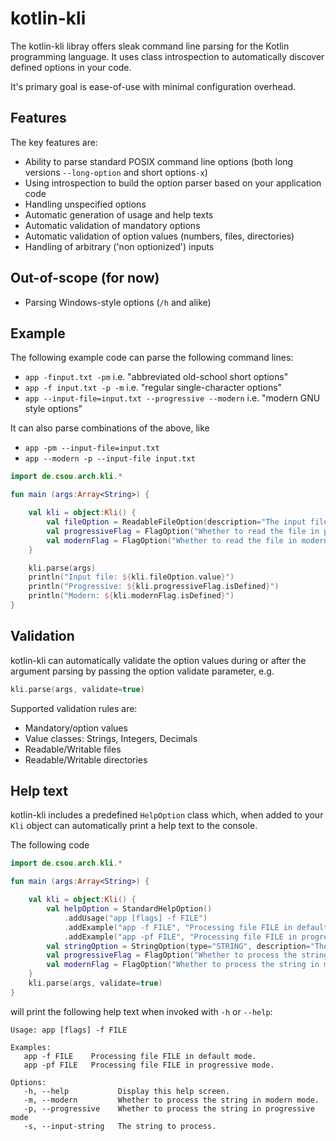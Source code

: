 # kotlin-kli
The kotlin-kli libray offers sleak command line parsing for the Kotlin programming language. It uses class introspection to automatically discover defined options in your code.

It's primary goal is ease-of-use with minimal configuration overhead.

## Features

The key features are:
* Ability to parse standard POSIX command line options
  (both long versions `--long-option` and short options`-x`)
* Using introspection to build the option parser based on your application code
* Handling unspecified options
* Automatic generation of usage and help texts
* Automatic validation of mandatory options
* Automatic validation of option values (numbers, files, directories)
* Handling of arbitrary ('non optionized') inputs

## Out-of-scope (for now)

* Parsing Windows-style options (`/h` and alike)

## Example

The following example code can parse the following command lines:
* `app -finput.txt -pm` i.e. "abbreviated old-school short options"
* `app -f input.txt -p -m` i.e. "regular single-character options"
* `app --input-file=input.txt --progressive --modern` i.e. "modern GNU style options"

It can also parse combinations of the above, like
* `app -pm --input-file=input.txt`
* `app --modern -p --input-file input.txt`

```kotlin
import de.csou.arch.kli.*

fun main (args:Array<String>) {

    val kli = object:Kli() {
        val fileOption = ReadableFileOption(description="The input file to read.", shortId='f', longId="input-file")
        val progressiveFlag = FlagOption("Whether to read the file in progressive mode", 'p', "progressive")
        val modernFlag = FlagOption("Whether to read the file in modern mode.", 'm', "modern")
    }

    kli.parse(args)
    println("Input file: ${kli.fileOption.value}")
    println("Progressive: ${kli.progressiveFlag.isDefined}")
    println("Modern: ${kli.modernFlag.isDefined}")
}
```

## Validation

kotlin-kli can automatically validate the option values during or after the argument parsing by passing the option
validate parameter, e.g.
```kotlin
kli.parse(args, validate=true)
```

Supported validation rules are:
* Mandatory/option values 
* Value classes: Strings, Integers, Decimals 
* Readable/Writable files
* Readable/Writable directories

## Help text

kotlin-kli includes a predefined `HelpOption` class which, when added to your `Kli` object can automatically
print a help text to the console.

The following code 

```kotlin
import de.csou.arch.kli.*

fun main (args:Array<String>) {

    val kli = object:Kli() {
        val helpOption = StandardHelpOption()
            .addUsage("app [flags] -f FILE")
            .addExample("app -f FILE", "Processing file FILE in default mode.")
            .addExample("app -pf FILE", "Processing file FILE in progressive mode.")
        val stringOption = StringOption(type="STRING", description="The string to process.", shortId='s', longId="input-string", isMandatory=true)
        val progressiveFlag = FlagOption("Whether to process the string in progressive mode", 'p', "progressive")
        val modernFlag = FlagOption("Whether to process the string in modern mode.", 'm', "modern")
    }
    kli.parse(args, validate=true)
}
``` 

will print the following help text when invoked with `-h` or `--help`:

```
Usage: app [flags] -f FILE

Examples:
   app -f FILE    Processing file FILE in default mode.
   app -pf FILE   Processing file FILE in progressive mode.

Options:
   -h, --help           Display this help screen.
   -m, --modern         Whether to process the string in modern mode.
   -p, --progressive    Whether to process the string in progressive mode
   -s, --input-string   The string to process.
```
